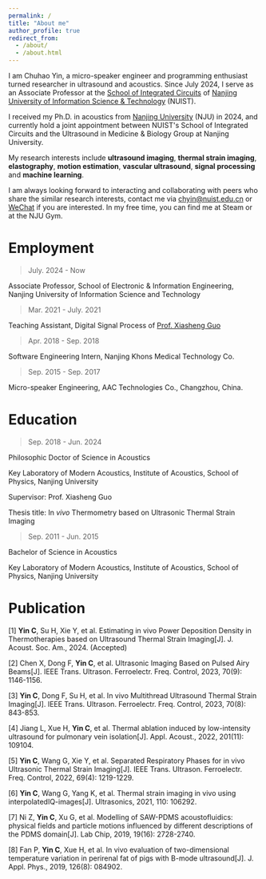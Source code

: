 ```yaml
---
permalink: /
title: "About me"
author_profile: true
redirect_from: 
  - /about/
  - /about.html
---
```



I am Chuhao Yin, a micro-speaker engineer and programming enthusiast turned researcher in ultrasound and acoustics. Since July 2024, I serve as an Associate Professor at the [School of Integrated Circuits](https://ic.nuist.edu.cn/) of [Nanjing University of Information Science & Technology](https://nuist.edu.cn/) (NUIST).

I received my Ph.D. in acoustics from [Nanjing University](https://www.nju.edu.cn/) (NJU) in 2024, and currently hold a joint appointment between NUIST's School of Integrated Circuits and the Ultrasound in Medicine & Biology Group at Nanjing University. 

My research interests include **ultrasound imaging**, **thermal strain imaging**, **elastography**, **motion estimation**, **vascular ultrasound**, **signal processing** and **machine learning**.

I am always looking forward to interacting and collaborating with peers who share the similar research interests, contact me via <chyin@nuist.edu.cn> or [WeChat](...\images\wechat.jpg) if you are interested. In my free time, you can find me at Steam or at the NJU Gym.

# Employment
>July. 2024 - Now

Associate Professor, School of Electronic & Information Engineering, Nanjing University of Information Science and Technology

>Mar. 2021 - July. 2021

Teaching Assistant, Digital Signal Process of [Prof. Xiasheng Guo](https://physics.nju.edu.cn/sz/jcrc/zzbqnbjrc/20220408/i220430.html)

>Apr. 2018 - Sep. 2018

Software Engineering Intern, Nanjing Khons Medical Technology Co.

>Sep. 2015 - Sep. 2017

Micro-speaker Engineering, AAC Technologies Co., Changzhou, China.

# Education

>Sep. 2018 - Jun. 2024

Philosophic Doctor of Science in Acoustics

Key Laboratory of Modern Acoustics, Institute of Acoustics, School of Physics, Nanjing University

Supervisor: Prof. Xiasheng Guo

Thesis title: In *vivo* Thermometry based on Ultrasonic Thermal Strain Imaging

>Sep. 2011 - Jun. 2015

Bachelor of Science in Acoustics

Key Laboratory of Modern Acoustics, Institute of Acoustics, School of Physics, Nanjing University

# Publication
[1] **Yin C**, Su H, Xie Y, et al. Estimating in vivo Power Deposition Density in Thermotherapies based on Ultrasound Thermal Strain Imaging[J]. J. Acoust. Soc. Am., 2024. (Accepted)

[2] Chen X, Dong F, **Yin C**, et al. Ultrasonic Imaging Based on Pulsed Airy Beams[J]. IEEE Trans. Ultrason. Ferroelectr. Freq. Control, 2023, 70(9): 1146-1156.

[3] **Yin C**, Dong F, Su H, et al. In vivo Multithread Ultrasound Thermal Strain Imaging[J]. IEEE Trans. Ultrason. Ferroelectr. Freq. Control, 2023, 70(8): 843-853.

[4] Jiang L, Xue H, **Yin C**, et al. Thermal ablation induced by low-intensity ultrasound for pulmonary vein isolation[J]. Appl. Acoust., 2022, 201(11): 109104.

[5] **Yin C**, Wang G, Xie Y, et al. Separated Respiratory Phases for in vivo Ultrasonic Thermal Strain Imaging[J]. IEEE Trans. Ultrason. Ferroelectr. Freq. Control, 2022, 69(4): 1219-1229.

[6] **Yin C**, Wang G, Yang K, et al. Thermal strain imaging in vivo using interpolatedIQ-images[J]. Ultrasonics, 2021, 110: 106292.

[7] Ni Z, **Yin C**, Xu G, et al. Modelling of SAW-PDMS acoustofluidics: physical fields and particle motions influenced by different descriptions of the PDMS domain[J]. Lab Chip, 2019, 19(16): 2728-2740.

[8] Fan P, **Yin C**, Xue H, et al. In vivo evaluation of two-dimensional temperature variation in perirenal fat of pigs with B-mode ultrasound[J]. J. Appl. Phys., 2019, 126(8): 084902.

